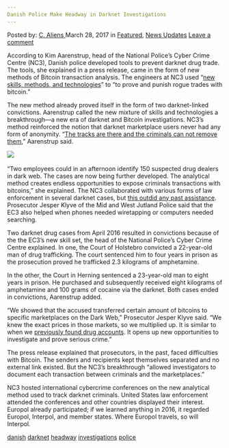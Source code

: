```yaml
---
Danish Police Make Headway in Darknet Investigations
---
```

<article class="post-listing post-18851 post type-post status-publish format-standard has-post-thumbnail hentry 
 tag-danish tag-darknet tag-headway tag-investigations tag-police">
<div class="post-inner">
<span>Posted by: <a href="https://www.deepdotweb.com/author/caliens/" title="">C. Aliens </a></span>
<span>March 28, 2017</span>
<span>in <a href="https://www.deepdotweb.com/category/deepdot-news/" rel="category tag">Featured</a>, <a href="https://www.deepdotweb.com/category/news-updates/" rel="category tag">News Updates</a></span>
<span><a href="https://www.deepdotweb.com/2017/03/28/danish-police-make-headway-darknet-investigations/#respond">Leave a comment</a></span>


<p>According to Kim Aarenstrup, head of the National Police&#8217;s Cyber ​​Crime Centre (NC3), Danish police developed tools to prevent darknet drug trade. The tools, she explained in a press release, came in the form of new methods of Bitcoin transaction analysis. The engineers at NC3 used “<a href="http://www.anklagemyndigheden.dk/nyheder/Sider/gennembrud-nye-beviser-ophaever-kriminelles-anonymitet-paa-moerkenettet.aspx">new skills, methods, and technologies</a>” to “to prove and punish rogue trades with bitcoin.”</p>
<p>The new method already proved itself in the form of two darknet-linked convictions. Aarenstrup called the new mixture of skills and technologies a breakthrough—a new era of darknet and Bitcoin investigations. NC3’s method reinforced the notion that darknet marketplace users never had any form of anonymity. &#8220;<a href="http://www.b.dk/nationalt/dansk-gennembrud-narkohandlere-kan-ikke-laengere-gemme-sig-bag-bitcoins">The tracks are there and the criminals can not remove them</a>,&#8221; Aarenstrup said.</p>
<p><img class="wp-image-18856 aligncenter" src="/imgs/2017/03/word-image-21.jpeg" srcset="/imgs/2017/03/word-image-21.jpeg 330w, /imgs/2017/03/word-image-21-300x205.jpeg 300w" sizes="(max-width: 330px) 100vw, 330px" /></p>
<p>&#8220;Two employees could in an afternoon identify 150 suspected drug dealers in dark web. The cases are now being further developed. The analytical method creates endless opportunities to expose criminals transactions with bitcoins,” she explained. The NC3 collaborated with various forms of law enforcement in several darknet cases, but <a href="https://www.deepdotweb.com/2014/11/07/nca-taken-400-dark-net-sites/">this outdid any past assistance</a>. Prosecutor Jesper Klyve of the Mid and West Jutland Police said that the EC3 also helped when phones needed wiretapping or computers needed searching.</p>
<p>Two darknet drug cases from April 2016 resulted in convictions because of the the EC3’s new skill set, the head of the National Police&#8217;s Cyber ​​Crime Centre explained. In one, the Court of Holstebro convicted a 22-year-old man of drug trafficking. The court sentenced him to four years in prison as the prosecution proved he trafficked 2.3 kilograms of amphetamine.</p>
<p>In the other, the Court in Herning sentenced a 23-year-old man to eight years in prison. He purchased and subsequently received eight kilograms of amphetamine and 100 grams of cocaine via the darknet. Both cases ended in convictions, Aarenstrup added.</p>
<p>&#8220;We showed that the accused transferred certain amount of bitcoins to specific marketplaces on the Dark Web,” Prosecutor Jesper Klyve said. “We knew the exact prices in those markets, so we multiplied up. It is similar to when we <a href="https://www.deepdotweb.com/tag/operation-onymous/">previously found drug accounts</a>. It opens up new opportunities to investigate and prove serious crime.”</p>
<p>The press release explained that prosecutors, in the past, faced difficulties with Bitcoin. The senders and recipients kept themselves separated and no external link existed. But the NC3’s breakthrough “allowed investigators to document each transaction between criminals and the marketplaces.”</p>
<p>NC3 hosted international cybercrime conferences on the new analytical method used to track darknet criminals. United States law enforcement attended the conferences and other countries displayed their interest. Europol already participated; if we learned anything in 2016, it regarded Europol, Interpol, and member states. Where Europol travels, so will Interpol.</p>
</div>
<a href="https://www.deepdotweb.com/tag/danish/" rel="tag">danish</a> <a href="https://www.deepdotweb.com/tag/darknet/" rel="tag">darknet</a> <a href="https://www.deepdotweb.com/tag/headway/" rel="tag">headway</a> <a href="https://www.deepdotweb.com/tag/investigations/" rel="tag">investigations</a> <a href="https://www.deepdotweb.com/tag/police/" rel="tag">police</a></span> <span style="display:none" class="updated">2017-03-28<a href="https://www.deepdotweb.com/author/caliens/" title="Posts by C. Aliens" rel="author">C. Aliens</a></strong></div>
</div>
</article>


